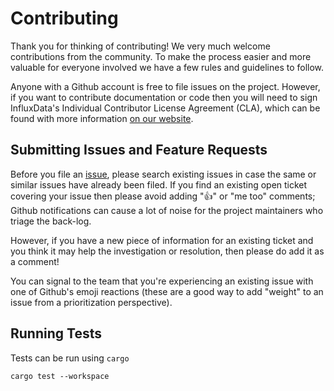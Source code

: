 # Contributing

Thank you for thinking of contributing! We very much welcome contributions from the community. To make the process
easier and more valuable for everyone involved we have a few rules and guidelines to follow.

Anyone with a Github account is free to file issues on the project. However, if you want to contribute documentation or
code then you will need to sign InfluxData's Individual Contributor License Agreement (CLA), which can be found with
more information [on our website](https://www.influxdata.com/legal/cla/).

## Submitting Issues and Feature Requests

Before you file an [issue](https://github.com/influxdata/rskafka/issues/new), please search existing issues in case
the same or similar issues have already been filed. If you find an existing open ticket covering your issue then please
avoid adding "👍" or "me too" comments; Github notifications can cause a lot of noise for the project maintainers who
triage the back-log.

However, if you have a new piece of information for an existing ticket and you think it may help the investigation or
resolution, then please do add it as a comment!

You can signal to the team that you're experiencing an existing issue with one of Github's emoji reactions (these are a
good way to add "weight" to an issue from a prioritization perspective).

## Running Tests

Tests can be run using `cargo`

```shell
cargo test --workspace
```
